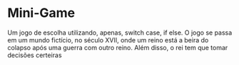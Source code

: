 # Mini-Game
Um jogo de escolha utilizando, apenas, switch case, if else.  O jogo se passa em um mundo fictício, no século XVII, onde um reino está a beira do colapso após uma guerra com outro reino. Além disso, o rei tem que tomar decisões certeiras 
